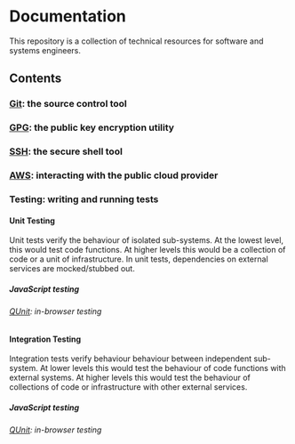 # Documentation

This repository is a collection of technical resources for software and systems engineers.

## Contents
### [Git](git/README.md): the source control tool
### [GPG](gpg/README.md): the public key encryption utility
### [SSH](ssh/README.md): the secure shell tool

### [AWS](aws/README.md): interacting with the public cloud provider

### Testing: writing and running tests
#### Unit Testing
Unit tests verify the behaviour of isolated sub-systems.
At the lowest level, this would test code functions.
At higher levels this would be a collection of code or a unit of infrastructure.
In unit tests, dependencies on external services are mocked/stubbed out.

##### JavaScript testing
###### [QUnit](testing/unit-testing/javascript/qunit/README.md): in-browser testing

#### Integration Testing
Integration tests verify behaviour behaviour between independent sub-system.
At lower levels this would test the behaviour of code functions with external systems.
At higher levels this would test the behaviour of collections of code or infrastructure with other external services.
##### JavaScript testing
###### [QUnit](testing/integration-testing/javascript/qunit/README.md): in-browser testing
